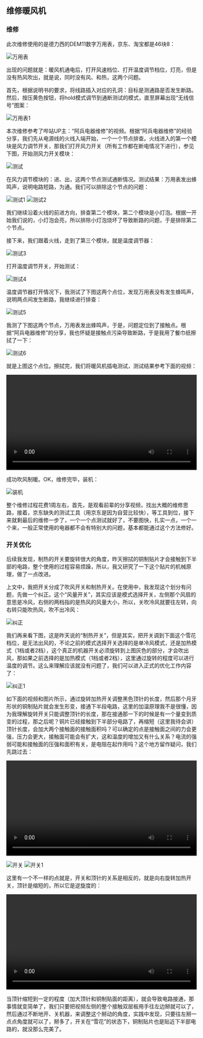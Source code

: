 ## 维修暖风机
### 维修
此次维修使用的是德力西的DEM11数字万用表，京东、淘宝都是46块8：

![万用表](../images/1-维修家电/11-维修暖风机/万用表.webp)

出现的问题就是：暖风机通电后，打开风速档位、打开温度调节档位，灯亮，但是没有热风吹出，就是说，同时没有风、和热，这两个问题。

首先，根据说明书的要求，将线路插入对应的孔洞：目标是测通路是否发生断路。然后，按压黄色按钮，将hold模式调节到通断测试的模式，直至屏幕出现“无线信号”图案：

![万用表1](../images/1-维修家电/11-维修暖风机/万用表1.webp)

本次维修参考了哔站UP主：“阿兵电器维修”的视频。根据“阿兵电器维修”的经验分享，我们先从电源线的火线入端开始，一个一个节点排查。火线进入的第一个模块是风力调节开关，那我们打开风力开关（所有工作都在断电情况下进行），参见下图，开始测风力开关模块：

![测试](../images/1-维修家电/11-维修暖风机/测试.webp)

在风力调节模块的：进、出，这两个节点测试通断情况。测试结果：万用表发出蜂鸣声，说明电路短路，为通。我们可以排除这个节点的问题：

![测试1](../images/1-维修家电/11-维修暖风机/测试1.webp)
![测试2](../images/1-维修家电/11-维修暖风机/测试2.webp)

我们继续沿着火线的前进方向，排查第二个模块，第二个模块是小灯泡。根据一开始我们说的，小灯泡会亮，所以排除小灯泡烧坏了导致断路的问题，于是排除第二个节点。

接下来，我们跟着火线，走到了第三个模块，就是温度调节器：

![测试3](../images/1-维修家电/11-维修暖风机/测试3.webp)

打开温度调节开关，开始测试：

![测试4](../images/1-维修家电/11-维修暖风机/测试4.webp)

温度调节器打开情况下，我测试了下图这两个点位，发现万用表没有发生蜂鸣声，说明两点间发生断路，我继续进行排查：

![测试5](../images/1-维修家电/11-维修暖风机/测试5.webp)

我测了下图这两个节点，万用表发出蜂鸣声，于是，问题定位到了接触点。根据“阿兵电器维修”的分享，我也怀疑是接触点污染导致断路，于是我用了餐巾纸擦拭了一下：

![测试6](../images/1-维修家电/11-维修暖风机/测试6.webp)

就是上图这个点位。擦拭完，我们将暖风机插电测试，测试结果参考下面的视频：

<video src="../videos/暖风机出风.mp4" controls width="100%"></video>

成功吹风制暖。OK，维修完毕，装机：

![装机](../images/1-维修家电/11-维修暖风机/装机.webp)

整个维修过程花费1周左右，首先，是观看前辈的分享视频，找出大概的维修思路，接着，京东缺失的测试工具（用京东是因为自营比较快），等工具到位，接下来就剩最后的维修一步了，一个一个点测试就好了，不要图快，扎实一点，一个一个来，一般正常使用的电器都不会有特别大的问题，基本都能通过这个方法修好。

### 开关优化
后续我发现，制热的开关要旋转很大的角度，昨天擦拭的铜制贴片才会接触到下半部的电路，整个使用的过程容易烦躁，所以，我又研究了一下这个贴片的机械原理，做了一点改进。

上文中，我把开关分成了吹风开关和制热开关。在使用中，我发现这个划分有问题，先做一个纠正。这个“风量开关”，其实应该是模式选择开关，左侧那个风扇的意思是冷风，右侧的两档指的是热风的风量大小，所以，关吹冷风就要往左转，向右转只能吹热风，吹不出冷风：

![纠正](../images/1-维修家电/11-维修暖风机/纠正.webp)

我们再来看下图，这是昨天说的“制热开关”，但是其实，把开关调到下面这个雪花档位，是无法出风的，不论之前的模式选择开关选择的是单冷风模式，还是加热模式（1档或者2档），这个真正的机器开关必须旋转到上图灰色的部分，才会吹出风，那如果之前选择的是加热模式（1档或者2档），这里通过旋转的程度可以进行温度的调节。这么来理解应该就没有问题了，我们可以进入正式的优化工作内容了：

![纠正1](../images/1-维修家电/11-维修暖风机/纠正1.webp)

如下面的视频和图片所示，通过旋转加热开关调整黑色顶针的长度，然后那个月牙形状的铜制贴片就会发生形变，接通下半段电路，这里的加温原理我不是很懂，因为我理解旋转开关只能调整顶针的长度，那在接通那一下的时候是有一个量变到质变的过程，那之后呢？铜片已经接触到下半部分电路了，再缩短（这里我待会讲）顶针长度，会加大两个接触面的接触面积吗？可以确定的点是接触面之间的力会更强，压力会更大，接触面可能会有扩大，这和温度的增加又有什么关系？电流的强弱可能和接触面的压强和面积有关，是电阻在起作用吗？这个地方留作疑问，我们先跳过去：

<video src="../videos/暖风机开关优化0.mp4" controls width="100%"></video>

![开关](../images/1-维修家电/11-维修暖风机/开关.webp)
![开关1](../images/1-维修家电/11-维修暖风机/开关1.webp)

这里有一个不一样的点就是，开关和顶针的关系是相反的，就是向右旋转加热开关，顶针是缩短的，所以它是逆旋度的：

<video src="../videos/暖风机开关优化1.mp4" controls width="100%"></video>

当顶针缩短到一定的程度（加大顶针和铜制贴面的距离），就会导致电路接通，那事情就变简单了，我们只要把视频左侧的整个接触双层板用手往左边掰就可以了，然后通过不断地开、关机器，来调整这个掰动的角度，实践中发现，只要往左掰一点点角度就可以了，掰多了，开关在“雪花”的状态下，铜制贴片也是贴近下半部电路的，就没那么完美了。